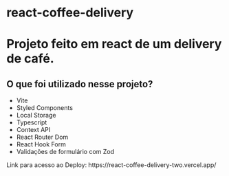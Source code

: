 # react-coffee-delivery

<h1> Projeto feito em react de um delivery de café. </h1>

<h2> O que foi utilizado nesse projeto? </h2>

* Vite
* Styled Components
* Local Storage
* Typescript
* Context API
* React Router Dom
* React Hook Form
* Validações de formulário com Zod

<p> Link para acesso ao Deploy: https://react-coffee-delivery-two.vercel.app/</p>
